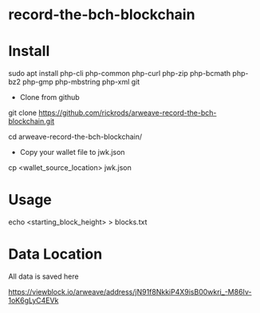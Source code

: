 # record-the-bch-blockchain

# Install
sudo apt install php-cli php-common php-curl php-zip php-bcmath php-bz2 php-gmp php-mbstring php-xml git 

- Clone from github

git clone https://github.com/rickrods/arweave-record-the-bch-blockchain.git

cd arweave-record-the-bch-blockchain/

- Copy your  wallet file to jwk.json
 
cp <wallet_source_location> jwk.json
 

# Usage

echo <starting_block_height> > blocks.txt


# Data Location

All data is saved here 

https://viewblock.io/arweave/address/jN91f8NkkiP4X9isB00wkri_-M86Iv-1oK6gLyC4EVk
